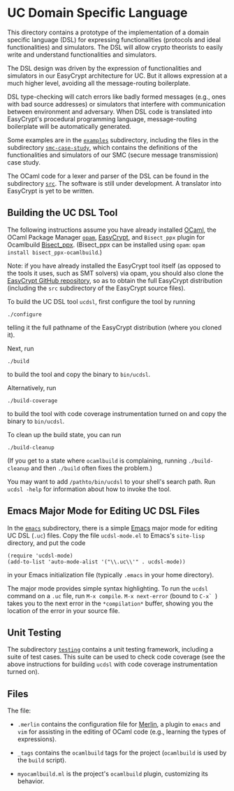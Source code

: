 UC Domain Specific Language
====================================================================

This directory contains a prototype of the implementation of a domain
specific language (DSL) for expressing functionalities (protocols and
ideal functionalities) and simulators. The DSL will allow crypto
theorists to easily write and understand functionalities and
simulators.

The DSL design was driven by the expression of functionalities and
simulators in our EasyCrypt architecture for UC.  But it allows
expression at a much higher level, avoiding all the message-routing
boilerplate.

DSL type-checking will catch errors like badly formed messages (e.g.,
ones with bad source addresses) or simulators that interfere with
communication between environment and adversary. When DSL code is
translated into EasyCrypt's procedural programming language,
message-routing boilerplate will be automatically generated.

Some examples are in the [`examples`](examples) subdirectory,
including the files in the subdirectory
[`smc-case-study`](examples/smc-case-study), which contains the
definitions of the functionalities and simulators of our SMC (secure
message transmission) case study.

The OCaml code for a lexer and parser of the DSL can be found in the
subdirectory [`src`](src). The software is still under development.  A
translator into EasyCrypt is yet to be written.

Building the UC DSL Tool
--------------------------------------------------------------------

The following instructions assume you have already installed
[OCaml](https://ocaml.org), the OCaml Package Manager
[`opam`](https://opam.ocaml.org),
[EasyCrypt](https://github.com/EasyCrypt/easycrypt), and `Bisect_ppx`
plugin for Ocamlbuild
[Bisect_ppx](https://github.com/aantron/bisect_ppx-ocamlbuild).
(Bisect_ppx can be installed using `opam`: `opam install
bisect_ppx-ocamlbuild`.)

Note: if you have already installed the EasyCrypt tool itself (as
opposed to the tools it uses, such as SMT solvers) via opam, you
should also clone the [EasyCrypt GitHub
repository](https://github.com/EasyCrypt/easycrypt), so as to obtain
the full EasyCrypt distribution (including the `src` subdirectory of
the EasyCrypt source files).

To build the UC DSL tool `ucdsl`, first configure the tool by running

```
./configure
```

telling it the full pathname of the EasyCrypt distribution (where you
cloned it).

Next, run

```
./build
```

to build the tool and copy the binary to `bin/ucdsl`.

Alternatively, run

```
./build-coverage
```

to build the tool with code coverage instrumentation turned on
and copy the binary to `bin/ucdsl`.

To clean up the build state, you can run

```
./build-cleanup
```

(If you get to a state where `ocamlbuild` is complaining, running
`./build-cleanup` and then `./build` often fixes the problem.)

You may want to add `/pathto/bin/ucdsl` to your shell's search path.  Run
`ucdsl -help` for information about how to invoke the tool.

Emacs Major Mode for Editing UC DSL Files
--------------------------------------------------------------------

In the [`emacs`](emacs) subdirectory, there is a simple
[Emacs](https://www.gnu.org/software/emacs/) major mode for editing UC
DSL (`.uc`) files. Copy the file `ucdsl-mode.el` to Emacs's
`site-lisp` directory, and put the code

```
(require 'ucdsl-mode)
(add-to-list 'auto-mode-alist '("\\.uc\\'" . ucdsl-mode))
```

in your Emacs initialization file (typically `.emacs` in your
home directory).

The major mode provides simple syntax highlighting. To run the
`ucdsl` command on a `.uc` file, run `M-x compile`. `M-x next-error`
(bound to ``C-x` ``) takes you to the next error in the `*compilation*`
buffer, showing you the location of the error in your source file.

Unit Testing
--------------------------------------------------------------------

The subdirectory [`testing`](testing) contains a unit testing
framework, including a suite of test cases. This suite can
be used to check code coverage (see the above instructions for
building `ucdsl` with code coverage instrumentation turned on).

Files
--------------------------------------------------------------------

The file:

* `.merlin` contains the configuration file for
  [Merlin](https://github.com/ocaml/merlin), a plugin to `emacs` and
  `vim` for assisting in the editing of OCaml code (e.g., learning the
  types of expressions).

* `_tags` contains the `ocamlbuild` tags for the project (`ocamlbuild`
  is used by the `build` script).

* `myocamlbuild.ml` is the project's `ocamlbuild` plugin, customizing
  its behavior.
